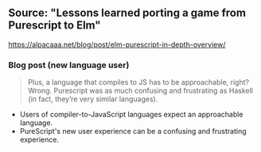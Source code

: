 
## Source: "Lessons learned porting a game from Purescript to Elm"

https://alpacaaa.net/blog/post/elm-purescript-in-depth-overview/

### Blog post (new language user)

> Plus, a language that compiles to JS has to be approachable, right? Wrong. Purescript was as much confusing and frustrating as Haskell (in fact, they’re very similar languages).

- Users of compiler-to-JavaScript languages expect an approachable language.
- PureScript's new user experience can be a confusing and frustrating experience.

